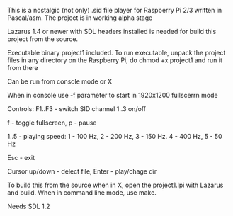 This is a nostalgic (not only) .sid file player for Raspberry Pi 2/3 
written in Pascal/asm. 
The project is in working alpha stage

Lazarus 1.4 or newer with SDL headers installed is needed 
for build this project from the source. 

Executable binary project1 included. 
To run executable, unpack the project files 
in any directory on the Raspberry Pi, 
do chmod +x project1 and run it from there

Can be run from console mode or X

When in console use -f parameter to start in 1920x1200 fullscerrn mode

Controls: F1..F3 - switch SID channel 1..3 on/off

f - toggle fullscreen, p - pause

1..5 - playing speed: 1 - 100 Hz, 2 - 200 Hz, 3 - 150 Hz. 4 - 400 Hz, 5 - 50 Hz

Esc - exit

Cursor up/down - delect file, Enter - play/chage dir

To build this from the source when in X, 
open the project1.lpi with Lazarus and build.
When in command line mode, use make. 

Needs SDL 1.2


